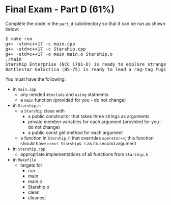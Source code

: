 # Final Exam - Part D (61%)

Complete the code in the `part_d` subdirectory so that it can be run as shown below:

<pre>$ make run
g++ -std=c++17 -c main.cpp
g++ -std=c++17 -c Starship.cpp
g++ -std=c++17 -o main main.o Starship.o
./main
Starship Enterprise (NCC 1701-D) is ready to explore strange new worlds.
Battlestar Galactica (BS-75) is ready to lead a rag-tag fugitive fleet.
</pre>

You must have the following:

* in `main.cpp`
  - any needed `#include` and `using` statments
  - a `main` function (provided for you - do not change)
* in `Starship.h` 
  - a `Starship` class with
    * a public constructor that takes three strings as arguments
    * private member variables for each argument (provided for you - do not change)
    * a public const get method for each argument
  - a function in `Starship.h` that overrides `operator<<`; this function should have `const Starship& s` as its second argument
* in `Starship.cpp`
  - appropriate implementations of all functions from `Starship.h`
* in `Makefile`
  - targets for
    * run
	* main
	* main.o
	* Starship.o
	* clean
	* cleanest

